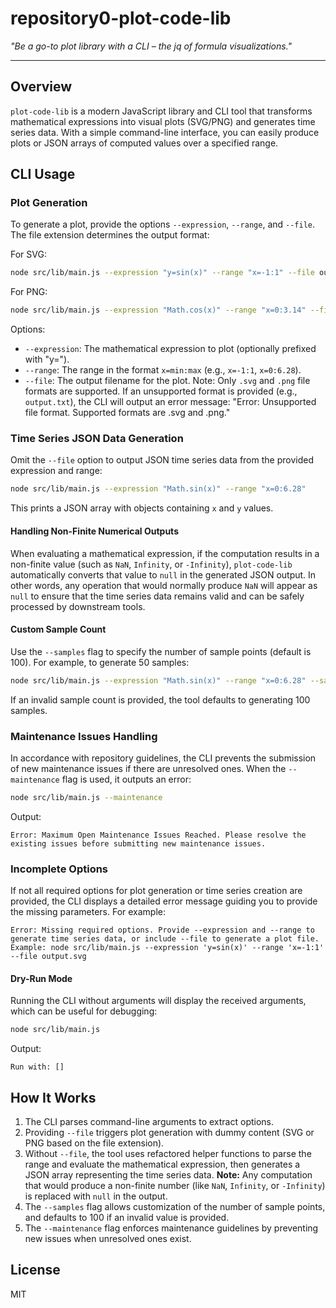 # repository0-plot-code-lib

_"Be a go-to plot library with a CLI – the jq of formula visualizations."_

---

## Overview

`plot-code-lib` is a modern JavaScript library and CLI tool that transforms mathematical expressions into visual plots (SVG/PNG) and generates time series data. With a simple command-line interface, you can easily produce plots or JSON arrays of computed values over a specified range.

## CLI Usage

### Plot Generation

To generate a plot, provide the options `--expression`, `--range`, and `--file`. The file extension determines the output format:

For SVG:
```bash
node src/lib/main.js --expression "y=sin(x)" --range "x=-1:1" --file output.svg
```

For PNG:
```bash
node src/lib/main.js --expression "Math.cos(x)" --range "x=0:3.14" --file output.png
```

Options:
- `--expression`: The mathematical expression to plot (optionally prefixed with "y=").
- `--range`: The range in the format `x=min:max` (e.g., `x=-1:1`, `x=0:6.28`).
- `--file`: The output filename for the plot. Note: Only `.svg` and `.png` file formats are supported. If an unsupported format is provided (e.g., `output.txt`), the CLI will output an error message: "Error: Unsupported file format. Supported formats are .svg and .png." 

### Time Series JSON Data Generation

Omit the `--file` option to output JSON time series data from the provided expression and range:
```bash
node src/lib/main.js --expression "Math.sin(x)" --range "x=0:6.28"
```
This prints a JSON array with objects containing `x` and `y` values.

#### Handling Non-Finite Numerical Outputs

When evaluating a mathematical expression, if the computation results in a non-finite value (such as `NaN`, `Infinity`, or `-Infinity`), `plot-code-lib` automatically converts that value to `null` in the generated JSON output. In other words, any operation that would normally produce `NaN` will appear as `null` to ensure that the time series data remains valid and can be safely processed by downstream tools.

#### Custom Sample Count

Use the `--samples` flag to specify the number of sample points (default is 100). For example, to generate 50 samples:
```bash
node src/lib/main.js --expression "Math.sin(x)" --range "x=0:6.28" --samples 50
```
If an invalid sample count is provided, the tool defaults to generating 100 samples.

### Maintenance Issues Handling

In accordance with repository guidelines, the CLI prevents the submission of new maintenance issues if there are unresolved ones. When the `--maintenance` flag is used, it outputs an error:
```bash
node src/lib/main.js --maintenance
```
Output:
```
Error: Maximum Open Maintenance Issues Reached. Please resolve the existing issues before submitting new maintenance issues.
```

### Incomplete Options

If not all required options for plot generation or time series creation are provided, the CLI displays a detailed error message guiding you to provide the missing parameters. For example:
```
Error: Missing required options. Provide --expression and --range to generate time series data, or include --file to generate a plot file. Example: node src/lib/main.js --expression 'y=sin(x)' --range 'x=-1:1' --file output.svg
```

#### Dry-Run Mode

Running the CLI without arguments will display the received arguments, which can be useful for debugging:
```bash
node src/lib/main.js
```
Output:
```
Run with: []
```

## How It Works

1. The CLI parses command-line arguments to extract options.
2. Providing `--file` triggers plot generation with dummy content (SVG or PNG based on the file extension).
3. Without `--file`, the tool uses refactored helper functions to parse the range and evaluate the mathematical expression, then generates a JSON array representing the time series data. **Note:** Any computation that would produce a non-finite number (like `NaN`, `Infinity`, or `-Infinity`) is replaced with `null` in the output.
4. The `--samples` flag allows customization of the number of sample points, and defaults to 100 if an invalid value is provided.
5. The `--maintenance` flag enforces maintenance guidelines by preventing new issues when unresolved ones exist.

## License

MIT
